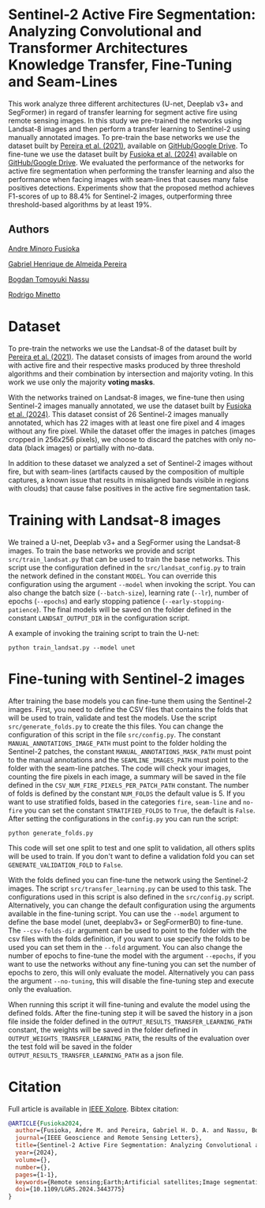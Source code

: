 # Sentinel-2 Active Fire Segmentation: Analyzing Convolutional and Transformer Architectures Knowledge Transfer, Fine-Tuning and Seam-Lines

This work analyze three different architectures (U-net, Deeplab v3+ and SegFormer) in regard of transfer learning for segment active fire using remote sensing images. In this study we pre-trained the networks using Landsat-8 images and then perform a transfer learning to Sentinel-2 using manually annotated images. To pre-train the base networks we use the dataset built by [Pereira et al. (2021)](https://www.sciencedirect.com/science/article/abs/pii/S092427162100160X), available on [GitHub/Google Drive](https://github.com/pereira-gha/activefire/). To fine-tune we use the dataset built by [Fusioka et al. (2024)](https://ieeexplore.ieee.org/stamp/stamp.jsp?tp=&arnumber=10620606) available on [GitHub/Google Drive](https://github.com/Minoro/transfer-learning-landsat8-sentinel2). We evaluated the performance of the networks for active fire segmentation when performing the transfer learning and also the performance when facing images with seam-lines that causes many false positives detections. Experiments show that the proposed method achieves F1-scores of up to 88.4% for Sentinel-2 images, outperforming three threshold-based algorithms by at least 19%.

## Authors

[Andre Minoro Fusioka](https://github.com/Minoro)

[Gabriel Henrique de Almeida Pereira](https://github.com/pereira-gha)

[Bogdan Tomoyuki Nassu](https://github.com/btnassu)

[Rodrigo Minetto](https://github.com/rminetto)

# Dataset

To pre-train the networks we use the Landsat-8 of the dataset built by [Pereira et al. (2021)](https://www.sciencedirect.com/science/article/abs/pii/S092427162100160X). The dataset consists of images from around the world with active fire and their respective masks produced by three threshold algorithms and their combination by intersection and majority voting. In this work we use only the majority **voting masks**.

With the networks trained on Landsat-8 images, we fine-tune then using Sentinel-2 images manually annotated, we use the dataset built by [Fusioka et al. (2024)](https://ieeexplore.ieee.org/stamp/stamp.jsp?tp=&arnumber=10620606). This dataset consist of 26 Sentinel-2 images manually annotated, which has 22 images with at least one fire pixel and 4 images without any fire pixel. While the dataset offer the images in patches (images cropped in 256x256 pixels), we choose to discard the patches with only no-data (black images) or partially with no-data. 

In addition to these dataset we analyzed a set of Sentinel-2 images without fire, but with seam-lines (artifacts caused by the composition of multiple captures, a known issue that results in misaligned bands visible in regions with clouds) that cause false positives in the active fire segmentation task.

# Training with Landsat-8 images

We trained a U-net, Deeplab v3+ and a SegFormer using the Landsat-8 images. To train the base networks we provide and script `src/train_landsat.py` that can be used to train the base networks. This script use the configuration defined in the `src/landsat_config.py` to train the network defined in the constant `MODEL`. You can override this configuration using the argument `--model` when invoking the script. You can also change the batch size (`--batch-size`), learning rate (`--lr`), number of epochs (`--epochs`) and early stopping patience (`--early-stopping-patience`). The final models will be saved on the folder defined in the constant `LANDSAT_OUTPUT_DIR` in the configuration script.

A example of invoking the training script to train the U-net:

```shell
python train_landsat.py --model unet
```

# Fine-tuning with Sentinel-2 images

After training the base models you can fine-tune them using the Sentinel-2 images. First, you need to define the CSV files that contains the folds that will be used to train, validate and test the models. Use the script `src/generate_folds.py` to create the this files. You can change the configuration of this script in the file `src/config.py`. The constant `MANUAL_ANNOTATIONS_IMAGE_PATH` must point to the folder holding the Sentinel-2 patches, the constant `MANUAL_ANNOTATIONS_MASK_PATH` must point to the manual annotations and the `SEAMLINE_IMAGES_PATH` must point to the folder with the seam-line patches. The code will check your images, counting  the fire pixels in each image, a summary will be saved in the file defined in the `CSV_NUM_FIRE_PIXELS_PER_PATCH_PATH` constant. The number of folds is defined by the constant `NUM_FOLDS` the default value is 5. If you want to use stratified folds, based in the categories `fire`, `seam-line` and `no-fire` you can set the constant `STRATIFIED_FOLDS` to `True`, the default is `False`. After setting the configurations in the `config.py` you can run the script:

```
python generate_folds.py
```

This code will set one split to test and one split to validation, all others splits will be used to train. If you don't want to define a validation fold you can set `GENERATE_VALIDATION_FOLD` to `False`.

With the folds defined you can fine-tune the network using the Sentinel-2 images. The script `src/transfer_learning.py` can be used to this task. The configurations used in this script is also defined in the `src/config.py` script. Alternatively, you can change the default configuration using the arguments available in the fine-tuning script. You can use the `--model` argument to define the base model (unet, deeplabv3+ or SegFormerB0) to fine-tune. The `--csv-folds-dir` argument can be used to point to the folder with the csv files with the folds definition, if you want to use specify the folds to be used you can set them in the `--fold` argument. You can also change the number of epochs to fine-tune the model with the argument `--epochs`, if you want to use the networks without any fine-tuning you can set the number of epochs to zero, this will only evaluate the model. Alternatively you can pass the argument `--no-tuning`, this will disable the fine-tuning step and execute only the evaluation.

When running this script it will fine-tuning and evalute the model using the defined folds. After the fine-tuning step it will be saved the history in a json file inside the folder defined in the `OUTPUT_RESULTS_TRANSFER_LEARNING_PATH` constant, the weights will be saved in the folder defined in `OUTPUT_WEIGHTS_TRANSFER_LEARNING_PATH`, the results of the evaluation over the test fold will be saved in the folder `OUTPUT_RESULTS_TRANSFER_LEARNING_PATH` as a json file. 


# Citation

Full article is available in [IEEE Xplore](https://ieeexplore.ieee.org/document/10636193). Bibtex citation:

```bibtex
@ARTICLE{Fusioka2024,
  author={Fusioka, Andre M. and Pereira, Gabriel H. D. A. and Nassu, Bogdan T. and Minetto, Rodrigo},
  journal={IEEE Geoscience and Remote Sensing Letters}, 
  title={Sentinel-2 Active Fire Segmentation: Analyzing Convolutional and Transformer Architectures, Knowledge Transfer, Fine-Tuning and Seam-Lines}, 
  year={2024},
  volume={},
  number={},
  pages={1-1},
  keywords={Remote sensing;Earth;Artificial satellites;Image segmentation;Satellites;Transfer learning;Training;active fire segmentation;transfer learning;fine-tuning;Sentinel-2 imagery;seam-lines},
  doi={10.1109/LGRS.2024.3443775}
}
```